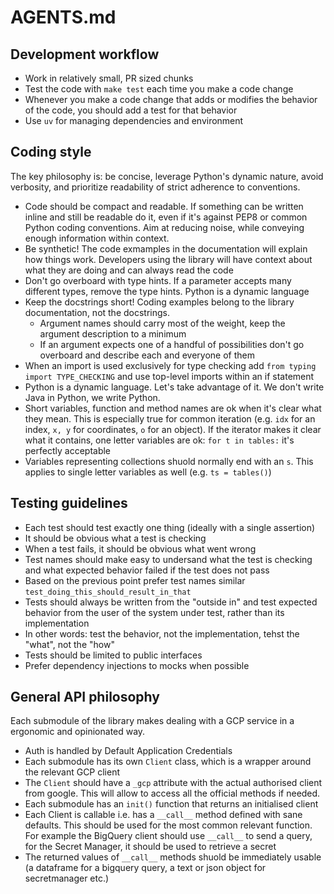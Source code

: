 # AGENTS.md

## Development workflow
- Work in relatively small, PR sized chunks
- Test the code with `make test` each time you make a code change
- Whenever you make a code change that adds or modifies the behavior of the code, you should add a test for that behavior
- Use `uv` for managing dependencies and environment

## Coding style
The key philosophy is: be concise, leverage Python's dynamic nature, avoid verbosity, and prioritize readability of strict adherence to conventions.

- Code should be compact and readable. If something can be written inline and still be readable do it, even if it's against PEP8 or common Python coding conventions. Aim at reducing noise, while conveying enough information within context.
- Be synthetic! The code exmamples in the documentation will explain how things work. Developers using the library will have context about what they are doing and can always read the code
- Don't go overboard with type hints. If a parameter accepts many different types, remove the type hints. Python is a dynamic language
- Keep the docstrings short! Coding examples belong to the library documentation, not the docstrings.
    - Argument names should carry most of the weight, keep the argument description to a minimum
    - If an argument expects one of a handful of possibilities don't go overboard and describe each and everyone of them
- When an import is used exclusively for type checking add `from typing import TYPE_CHECKING` and use top-level imports within an if statement
- Python is a dynamic language. Let's take advantage of it. We don't write Java in Python, we write Python.
- Short variables, function and method names are ok when it's clear what they mean. This is especially true for common iteration (e.g. `idx` for an index, `x, y` for coordinates, `o` for an object). If the iterator makes it clear what it contains, one letter variables are ok: `for t in tables:` it's perfectly acceptable
- Variables representing collections shuold normally end with an `s`. This applies to single letter variables as well (e.g. `ts = tables()`)

## Testing guidelines
- Each test should test exactly one thing (ideally with a single assertion)
- It should be obvious what a test is checking
- When a test fails, it should be obvious what went wrong
- Test names should make easy to undersand what the test is checking and what expected behavior failed if the test does not pass
- Based on the previous point prefer test names similar `test_doing_this_should_result_in_that`
- Tests should always be written from the "outside in" and test expected behavior from the user of the system under test, rather than its implementation
- In other words: test the behavior, not the implementation, tehst the "what", not the "how"
- Tests should be limited to public interfaces
- Prefer dependency injections to mocks when possible

## General API philosophy
Each submodule of the library makes dealing with a GCP service in a ergonomic and opinionated way. 

- Auth is handled by Default Application Credentials
- Each submodule has its own `Client` class, which is a wrapper around the relevant GCP client
- The `Client` should have a `_gcp` attribute with the actual authorised client from google. This will allow to access all the official methods if needed.
- Each submodule has an `init()` function that returns an initialised client
- Each Client is callable i.e. has a `__call__` method defined with sane defaults. This should be used for the most common relevant function. For example the BigQuery client should use `__call__` to send a query, for the Secret Manager, it should be used to retrieve a secret
- The returned values of `__call__` methods shuold be immediately usable (a dataframe for a bigquery query, a text or json object for secretmanager etc.)
